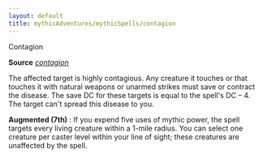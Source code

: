 ```yaml
---
layout: default
title: mythicAdventures/mythicSpells/contagion
---
```

Contagion

**Source** [_contagion_](spells/contagion#_contagion)

The affected target is highly contagious. Any creature it touches or that touches it with natural weapons or unarmed strikes must save or contract the disease. The save DC for these targets is equal to the spell's DC – 4. The target can't spread this disease to you.

**Augmented (7th)** : If you expend five uses of mythic power, the spell targets every living creature within a 1-mile radius. You can select one creature per caster level within your line of sight; these creatures are unaffected by the spell.

